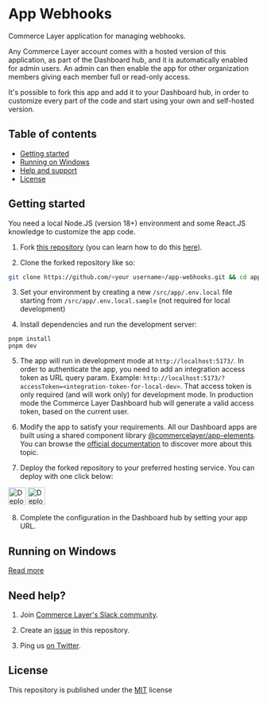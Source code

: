 # App Webhooks

Commerce Layer application for managing webhooks. 

Any Commerce Layer account comes with a hosted version of this application, as part of the Dashboard hub, and it is automatically enabled for admin users.
An admin can then enable the app for other organization members giving each member full or read-only access.

It's possible to fork this app and add it to your Dashboard hub, in order to customize every part of the code and start using your own and self-hosted version.

## Table of contents

- [Getting started](#getting-started)
- [Running on Windows](#running-on-windows)
- [Help and support](#need-help)
- [License](#license)


## Getting started
You need a local Node.JS (version 18+) environment and some React.JS knowledge to customize the app code.

1. Fork [this repository](https://github.com/commercelayer/app-webhooks) (you can learn how to do this [here](https://help.github.com/articles/fork-a-repo)).

2. Clone the forked repository like so:

```bash
git clone https://github.com/<your username>/app-webhooks.git && cd app-webhooks
```

3. Set your environment by creating a new `/src/app/.env.local` file starting from `/src/app/.env.local.sample` (not required for local development)


4. Install dependencies and run the development server:

```
pnpm install
pnpm dev
```

5. The app will run in development mode at `http://localhost:5173/`. 
In order to authenticate the app, you need to add an integration access token as URL query param. Example: `http://localhost:5173/?accessToken=<integration-token-for-local-dev>`.
That access token is only required (and will work only) for development mode. In production mode the Commerce Layer Dashboard hub will generate a valid access token, based on the current user.

6. Modify the app to satisfy your requirements. 
All our Dashboard apps are built using a shared component library [@commercelayer/app-elements](https://github.com/commercelayer/app-elements).
You can browse the [official documentation](https://github.com/commercelayer/app-elements) to discover more about this topic.

7. Deploy the forked repository to your preferred hosting service. You can deploy with one click below:

[<img src="https://www.netlify.com/img/deploy/button.svg" alt="Deploy to Netlify" height="35">](https://app.netlify.com/start/deploy?repository=https://github.com/commercelayer/app-webhooks#PUBLIC_SELF_HOSTED_SLUG) [<img src="https://vercel.com/button" alt="Deploy to Vercel" height="35">](https://vercel.com/new/clone?repository-url=https://github.com/commercelayer/app-webhooks&build-command=pnpm%20build&output-directory=packages%2Fapp%2Fdist&env=PUBLIC_SELF_HOSTED_SLUG&envDescription=your%20organization%20slug) 

8. Complete the configuration in the Dashboard hub by setting your app URL.

## Running on Windows
[Read more](https://github.com/commercelayer/.github/blob/main/PNPM_ON_WINDOWS.md)

## Need help?

1. Join [Commerce Layer's Slack community](https://slack.commercelayer.app).

2. Create an [issue](https://github.com/commercelayer/app-webhooks/issues) in this repository.

3. Ping us [on Twitter](https://twitter.com/commercelayer).

## License

This repository is published under the [MIT](LICENSE) license
